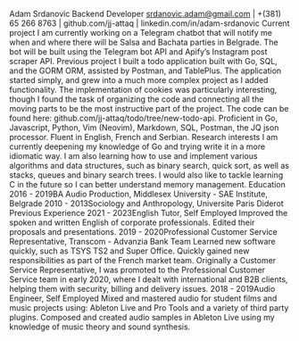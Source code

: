 Adam Srdanovic
Backend Developer
srdanovic.adam@gmail.com | +(381) 65 266 8763 | github.com/jj-attaq | linkedin.com/in/adam-srdanovic
Current project
I am currently working on a Telegram chatbot that will notify me when and where there will be Salsa and Bachata parties in Belgrade. The bot will be built using the Telegram bot API and Apify’s Instagram post scraper API.
Previous project
I built a todo application built with Go, SQL, and the GORM ORM, assisted by Postman, and TablePlus. The application started simply, and grew into a much more complex project as I added functionality. The implementation of cookies was particularly interesting, though I found the task of organizing the code and connecting all the moving parts to be the most instructive part of the project. The code can be found here: github.com/jj-attaq/todo/tree/new-todo-api.
Proficient in
Go, Javascript, Python, Vim (Neovim), Markdown, SQL, Postman, the JQ json processor.
Fluent in
English, French and Serbian.
Research interests
I am currently deepening my knowledge of Go and trying write it in a more idiomatic way. I am also learning how to use and implement various algorithms and data structures, such as binary search, quick sort, as well as stacks, queues and binary search trees. I would also like to tackle learning C in the future so I can better understand memory management.
Education
2016 - 2019BA Audio Production, Middlesex University - SAE Institute, Belgrade
2010 - 2013Sociology and Anthropology, Universite Paris Diderot
Previous Experience
2021 - 2023English Tutor, Self Employed
Improved the spoken and written English of corporate professionals.
Edited their proposals and presentations.
2019 - 2020Professional Customer Service Representative, Transcom - Advanzia Bank Team
Learned new software quickly, such as TSYS TS2 and Super Office.
Quickly gained new responsibilities as part of the French market team.
Originally a Customer Service Representative, I was promoted to the Professional Customer Service team in early 2020, where I dealt with international and B2B clients, helping them with security, billing and delivery issues.
2018 - 2019Audio Engineer, Self Employed
Mixed and mastered audio for student films and music projects using: Ableton Live and Pro Tools and a variety of third party plugins.
Composed and created audio samples in Ableton Live using my knowledge of music theory and sound synthesis.
